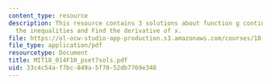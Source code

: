 ```yaml
---
content_type: resource
description: This resource contains 3 solutions about function g continuous, deduce
  the inequalities and Find the derivative of x.
file: https://ol-ocw-studio-app-production.s3.amazonaws.com/courses/18-014-calculus-with-theory-fall-2010/33c4c54af7bc849a5f7052db7769e348_MIT18_014F10_pset7sols.pdf
file_type: application/pdf
resourcetype: Document
title: MIT18_014F10_pset7sols.pdf
uid: 33c4c54a-f7bc-849a-5f70-52db7769e348
---
```

